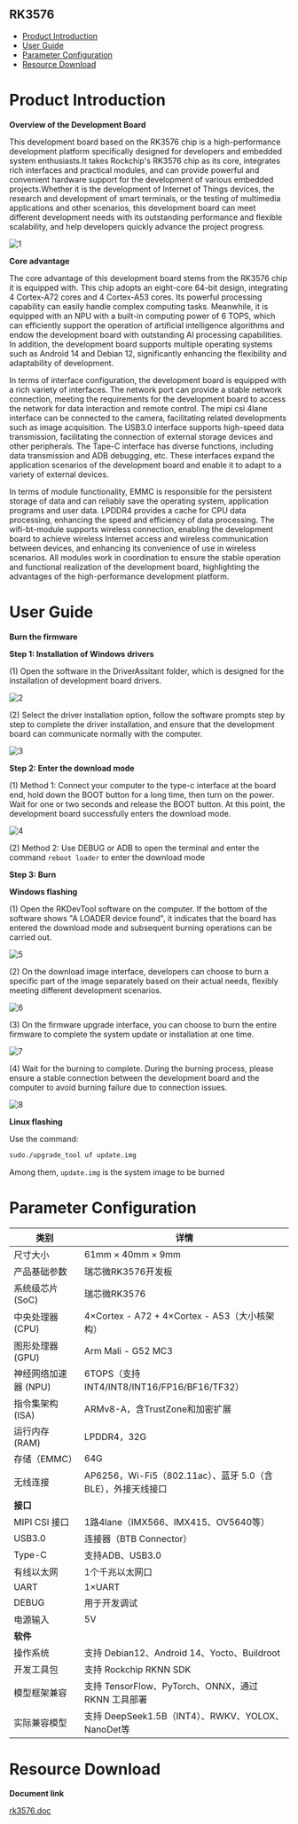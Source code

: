 RK3576
-----------
* [Product Introduction](#product-introduction)
* [User Guide](#user-guide)
* [Parameter Configuration](#parameter-configuration)
* [Resource Download](#resource-download)


# Product Introduction

**Overview of the Development Board**

This development board based on the RK3576 chip is a high-performance development platform specifically designed for developers and embedded system enthusiasts.It takes Rockchip's RK3576 chip as its core, integrates rich interfaces and practical modules, and can provide powerful and convenient hardware support for the development of various embedded projects.Whether it is the development of Internet of Things devices, the research and development of smart terminals, or the testing of multimedia applications and other scenarios, this development board can meet different development needs with its outstanding performance and flexible scalability, and help developers quickly advance the project progress.

![1](https://github.com/shiviz-dev/rk3576/blob/adjustment_directory/Documents/images/f241d26136e6f4af8af8289783006269.jpg)

**Core advantage**


The core advantage of this development board stems from the RK3576 chip it is equipped with.  This chip adopts an eight-core 64-bit design, integrating 4 Cortex-A72 cores and 4 Cortex-A53 cores.  Its powerful processing capability can easily handle complex computing tasks.  Meanwhile, it is equipped with an NPU with a built-in computing power of 6 TOPS, which can efficiently support the operation of artificial intelligence algorithms and endow the development board with outstanding AI processing capabilities.  In addition, the development board supports multiple operating systems such as Android 14 and Debian 12, significantly enhancing the flexibility and adaptability of development.

In terms of interface configuration, the development board is equipped with a rich variety of interfaces. The network port can provide a stable network connection, meeting the requirements for the development board to access the network for data interaction and remote control. The mipi csi 4lane interface can be connected to the camera, facilitating related developments such as image acquisition. The USB3.0 interface supports high-speed data transmission, facilitating the connection of external storage devices and other peripherals. The Tape-C interface has diverse functions, including data transmission and ADB debugging, etc. These interfaces expand the application scenarios of the development board and enable it to adapt to a variety of external devices.

In terms of module functionality, EMMC is responsible for the persistent storage of data and can reliably save the operating system, application programs and user data.  LPDDR4 provides a cache for CPU data processing, enhancing the speed and efficiency of data processing.  The wifi-bt-module supports wireless connection, enabling the development board to achieve wireless Internet access and wireless communication between devices, and enhancing its convenience of use in wireless scenarios.  All modules work in coordination to ensure the stable operation and functional realization of the development board, highlighting the advantages of the high-performance development platform.

# User Guide

**Burn the firmware**

****Step 1: Installation of Windows drivers****

(1) Open the software in the DriverAssitant folder, which is designed for the installation of development board drivers.

![2](https://github.com/shiviz-dev/rk3576/blob/adjustment_directory/Documents/images/2551f625c9584a9f228a7fabb5b53e94.jpg)

(2) Select the driver installation option, follow the software prompts step by step to complete the driver installation, and ensure that the development board can communicate normally with the computer.

![3](https://github.com/shiviz-dev/rk3576/blob/adjustment_directory/Documents/images/6a3acd2996ee609f44f0e70e7a7b7a78.jpg)

****Step 2: Enter the download mode****

(1) Method 1: Connect your computer to the type-c interface at the board end, hold down the BOOT button for a long time, then turn on the power. Wait for one or two seconds and release the BOOT button. At this point, the development board successfully enters the download mode.

![4](https://github.com/shiviz-dev/rk3576/blob/adjustment_directory/Documents/images/ca1f0a4fca70c4be22c16cbfc498c36c.jpg)

(2) Method 2: Use DEBUG or ADB to open the terminal and enter the command `reboot loader` to enter the download mode

****Step 3: Burn****

******Windows flashing******

(1) Open the RKDevTool software on the computer. If the bottom of the software shows "A LOADER device found", it indicates that the board has entered the download mode and subsequent burning operations can be carried out.

![5](https://github.com/shiviz-dev/rk3576/blob/adjustment_directory/Documents/images/665f35172233570bdf9825aefc33a39d.jpg)

(2) On the download image interface, developers can choose to burn a specific part of the image separately based on their actual needs, flexibly meeting different development scenarios.

![6](https://github.com/shiviz-dev/rk3576/blob/adjustment_directory/Documents/images/36729c52203d8c3d6b336c118b982f41.jpg)

(3) On the firmware upgrade interface, you can choose to burn the entire firmware to complete the system update or installation at one time.

![7](https://github.com/shiviz-dev/rk3576/blob/adjustment_directory/Documents/images/f023aadacca7fe22cb682e0ddec993c6.jpg)

(4) Wait for the burning to complete. During the burning process, please ensure a stable connection between the development board and the computer to avoid burning failure due to connection issues.

![8](https://github.com/shiviz-dev/rk3576/blob/adjustment_directory/Documents/images/32df832a964e33e1f5cf0abacb02afc2.jpg)

******Linux flashing******

Use the command: 
```bash 
sudo./upgrade_tool uf update.img
```

Among them, `update.img` is the system image to be burned


# Parameter Configuration

| 类别                | 详情                                                                 |
|---------------------|----------------------------------------------------------------------|
| 尺寸大小            | 61mm × 40mm × 9mm                                                    |
| 产品基础参数        | 瑞芯微RK3576开发板                                                   |
| 系统级芯片 (SoC)    | 瑞芯微RK3576                                                         |
| 中央处理器 (CPU)    | 4×Cortex - A72 + 4×Cortex - A53（大小核架构）                        |
| 图形处理器 (GPU)    | Arm Mali - G52 MC3                                                   |
| 神经网络加速器 (NPU) | 6TOPS（支持INT4/INT8/INT16/FP16/BF16/TF32）                          |
| 指令集架构 (ISA)    | ARMv8-A，含TrustZone和加密扩展                                        |
| 运行内存 (RAM)      | LPDDR4，32G                                                          |
| 存储（EMMC）        | 64G                                                                 |
| 无线连接            | AP6256，Wi-Fi5（802.11ac）、蓝牙 5.0（含BLE），外接天线接口           |
| **接口**            |                                                                      |
| MIPI CSI 接口       | 1路4lane（IMX566、IMX415、OV5640等）                                 |
| USB3.0              | 连接器（BTB Connector）                                              |
| Type-C              | 支持ADB、USB3.0                                                      |
| 有线以太网          | 1个千兆以太网口                                                       |
| UART                | 1×UART                                                               |
| DEBUG               | 用于开发调试                                                         |
| 电源输入            | 5V                                                                   |
| **软件**            |                                                                      |
| 操作系统            | 支持 Debian12、Android 14、Yocto、Buildroot                          |
| 开发工具包          | 支持 Rockchip RKNN SDK                                               |
| 模型框架兼容        | 支持 TensorFlow、PyTorch、ONNX，通过 RKNN 工具部署                     |
| 实际兼容模型        | 支持 DeepSeek1.5B（INT4）、RWKV、YOLOX、NanoDet等                    |


# Resource Download

****Document link****

[rk3576.doc](https://github.com/shiviz-dev/rk3576/blob/adjustment_directory/Documents/RK3576.doc)